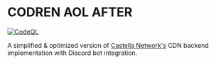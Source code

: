 
# CODREN AOL AFTER

[![CodeQL](https://github.com/galpt/codren-aol-after/actions/workflows/codeql-analysis.yml/badge.svg)](https://github.com/galpt/codren-aol-after/actions/workflows/codeql-analysis.yml)

A simplified & optimized version of [Castella Network's](https://castella.network) CDN backend implementation with Discord bot integration.

